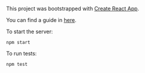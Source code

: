 This project was bootstrapped with [Create React App](https://github.com/facebookincubator/create-react-app).

You can find a guide in [here](https://github.com/facebookincubator/create-react-app/blob/master/packages/react-scripts/template/README.md).


To start the server:
```
npm start
```
To run tests:
```
npm test
```